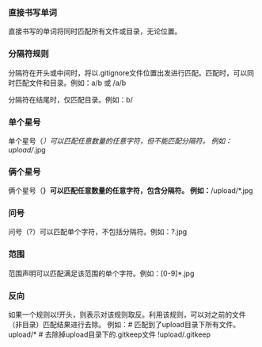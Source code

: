### 直接书写单词
直接书写的单词将同时匹配所有文件或目录，无论位置。

### 分隔符规则
分隔符在开头或中间时，将以.gitignore文件位置出发进行匹配。匹配时，可以同时匹配文件和目录。例如：a/b 或 /a/b

分隔符在结尾时，仅匹配目录。例如：b/

### 单个星号
单个星号（*）可以匹配任意数量的任意字符，但不能匹配分隔符。
例如：upload/*.jpg

### 俩个星号
俩个星号（**）可以匹配任意数量的任意字符，包含分隔符。
例如：**/upload/*.jpg

### 问号
问号（?）可以匹配单个字符，不包括分隔符。例如：?.jpg

### 范围
范围声明可以匹配满足该范围的单个字符。例如：[0-9]*.jpg

### 反向
如果一个规则以!开头，则表示对该规则取反。利用该规则，可以对之前的文件（非目录）匹配结果进行去除。
例如：# 匹配到了upload目录下所有文件。
      upload/*
      # 去除掉upload目录下的.gitkeep文件
      !upload/.gitkeep